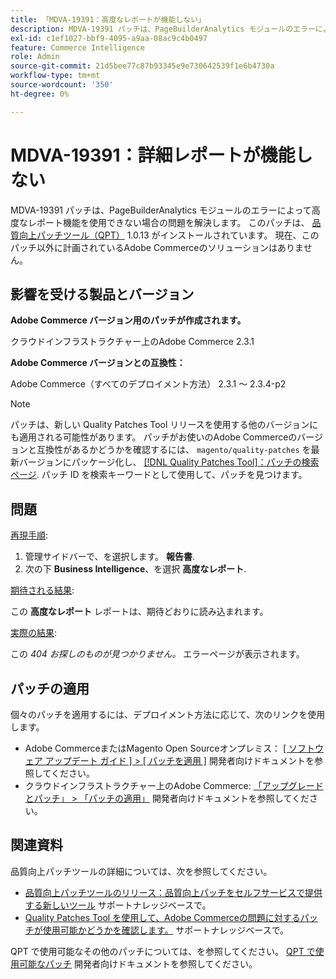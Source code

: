 ```yaml
---
title: 「MDVA-19391：高度なレポートが機能しない」
description: MDVA-19391 パッチは、PageBuilderAnalytics モジュールのエラーによって高度なレポート機能を使用できない場合の問題を解決します。 このパッチは、[Quality Patches Tool （QPT） ] （https://devdocs.magento.com/guides/v2.4/comp-mgr/patching.html#mqp） 1.0.13 がインストールされている場合に利用できます。 現在、このパッチ以外に計画されているAdobe Commerceのソリューションはありません。
exl-id: c1ef1027-bbf9-4095-a9aa-08ac9c4b0497
feature: Commerce Intelligence
role: Admin
source-git-commit: 21d5bee77c87b93345e9e730642539f1e6b4730a
workflow-type: tm+mt
source-wordcount: '350'
ht-degree: 0%

---
```


# MDVA-19391：詳細レポートが機能しない

MDVA-19391 パッチは、PageBuilderAnalytics モジュールのエラーによって高度なレポート機能を使用できない場合の問題を解決します。 このパッチは、 [品質向上パッチツール（QPT）](https://devdocs.magento.com/guides/v2.4/comp-mgr/patching.html#mqp) 1.0.13 がインストールされています。 現在、このパッチ以外に計画されているAdobe Commerceのソリューションはありません。

## 影響を受ける製品とバージョン

**Adobe Commerce バージョン用のパッチが作成されます。**

クラウドインフラストラクチャー上のAdobe Commerce 2.3.1

**Adobe Commerce バージョンとの互換性：**

Adobe Commerce（すべてのデプロイメント方法） 2.3.1 ～ 2.3.4-p2

>[!NOTE]
>
>パッチは、新しい Quality Patches Tool リリースを使用する他のバージョンにも適用される可能性があります。 パッチがお使いのAdobe Commerceのバージョンと互換性があるかどうかを確認するには、 `magento/quality-patches` を最新バージョンにパッケージ化し、 [[!DNL Quality Patches Tool]：パッチの検索ページ](https://devdocs.magento.com/quality-patches/tool.html#patch-grid). パッチ ID を検索キーワードとして使用して、パッチを見つけます。

## 問題

<u>再現手順</u>:

1. 管理サイドバーで、を選択します。 **報告書**.
1. 次の下 **Business Intelligence**、を選択 **高度なレポート**.

<u>期待される結果</u>:

この **高度なレポート** レポートは、期待どおりに読み込まれます。

<u>実際の結果</u>:

この *404 お探しのものが見つかりません。* エラーページが表示されます。

## パッチの適用

個々のパッチを適用するには、デプロイメント方法に応じて、次のリンクを使用します。

* Adobe CommerceまたはMagento Open Sourceオンプレミス： [[ ソフトウェア アップデート ガイド ] > [ パッチを適用 ]](https://devdocs.magento.com/guides/v2.4/comp-mgr/patching/mqp.html) 開発者向けドキュメントを参照してください。
* クラウドインフラストラクチャー上のAdobe Commerce: [「アップグレードとパッチ」 > 「パッチの適用」](https://devdocs.magento.com/cloud/project/project-patch.html) 開発者向けドキュメントを参照してください。

## 関連資料

品質向上パッチツールの詳細については、次を参照してください。

* [品質向上パッチツールのリリース：品質向上パッチをセルフサービスで提供する新しいツール](/help/announcements/adobe-commerce-announcements/magento-quality-patches-released-new-tool-to-self-serve-quality-patches.md) サポートナレッジベースで。
* [Quality Patches Tool を使用して、Adobe Commerceの問題に対するパッチが使用可能かどうかを確認します。](/help/support-tools/patches-available-in-qpt-tool/check-patch-for-magento-issue-with-magento-quality-patches.md) サポートナレッジベースで。

QPT で使用可能なその他のパッチについては、を参照してください。 [QPT で使用可能なパッチ](https://devdocs.magento.com/quality-patches/tool.html#patch-grid) 開発者向けドキュメントを参照してください。
